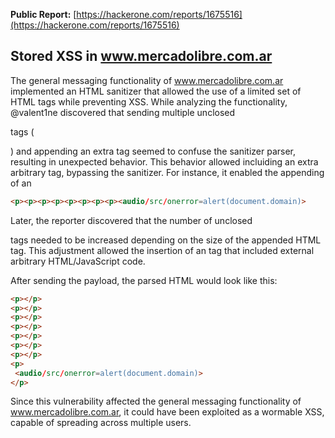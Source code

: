 **Public Report:** [https://hackerone.com/reports/1675516](https://hackerone.com/reports/1675516)

## Stored XSS in www.mercadolibre.com.ar

The general messaging functionality of www.mercadolibre.com.ar implemented an HTML sanitizer that allowed the use of a limited set of HTML tags while preventing XSS. While analyzing the functionality, @valent1ne discovered that sending multiple unclosed <p> tags (<p><p><p><p><p><p><p><p>) and appending an extra tag seemed to confuse the sanitizer parser, resulting in unexpected behavior.
This behavior allowed incluiding an extra arbitrary tag, bypassing the sanitizer. For instance, it enabled the appending of an <audio> HTML tag at the end of the following payload, which executed JavaScript code:

```html
<p><p><p><p><p><p><p><p><audio/src/onerror=alert(document.domain)>
```

Later, the reporter discovered that the number of unclosed <p> tags needed to be increased depending on the size of the appended HTML tag. This adjustment allowed the insertion of an <embed> tag that included external arbitrary HTML/JavaScript code.

After sending the payload, the parsed HTML would look like this:

```html
<p></p>
<p></p>
<p></p>
<p></p>
<p></p>
<p></p>
<p></p>
<p>
 <audio/src/onerror=alert(document.domain)>
</p>
```

Since this vulnerability affected the general messaging functionality of www.mercadolibre.com.ar, it could have been exploited as a wormable XSS, capable of spreading across multiple users.
